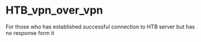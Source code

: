 # HTB_vpn_over_vpn
For those who has established successful connection to HTB server but has no response form it
